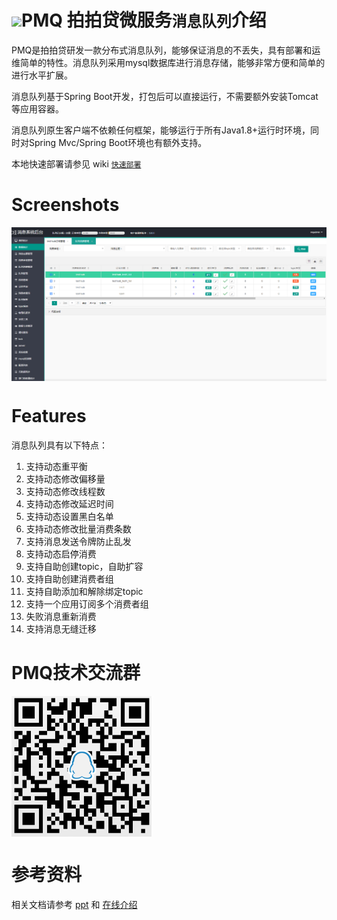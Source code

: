 
# ![](doc/assets/mq.png)PMQ 拍拍贷微服务`消息队列`介绍


PMQ是拍拍贷研发一款分布式消息队列，能够保证消息的不丢失，具有部署和运维简单的特性。消息队列采用mysql数据库进行消息存储，能够非常方便和简单的进行水平扩展。

消息队列基于Spring Boot开发，打包后可以直接运行，不需要额外安装Tomcat等应用容器。

消息队列原生客户端不依赖任何框架，能够运行于所有Java1.8+运行时环境，同时对Spring Mvc/Spring Boot环境也有额外支持。

本地快速部署请参见  wiki [`快速部署`](https://github.com/ppdaicorp/pmq/wiki/QuickStart)

# Screenshots

<img src="doc/assets/pmq.png"  alt="PMQ交互图" align=center />


# Features
消息队列具有以下特点：

1. 支持动态重平衡
2. 支持动态修改偏移量
3. 支持动态修改线程数
4. 支持动态修改延迟时间
5. 支持动态设置黑白名单
6. 支持动态修改批量消费条数
7. 支持消息发送令牌防止乱发
8. 支持动态启停消费
9. 支持自助创建topic，自助扩容
10. 支持自助创建消费者组
11. 支持自助添加和解除绑定topic
12. 支持一个应用订阅多个消费者组
13. 失败消息重新消费
14. 支持消息无缝迁移

# PMQ技术交流群

<img src="doc/assets/qq.png"  alt="QQ" align=center />

# 参考资料
相关文档请参考 <a href='doc/最终版+李乘胜+拍拍贷消息系统架构演进.pptx'>ppt</a> 和 <a href='https://mp.weixin.qq.com/s/5e-yC0r18FZ04vMvGxIL-w'>在线介绍</a>